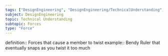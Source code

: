 ```yaml
---
tags: ["DesignEngineering", "DesignEngineering/TechnicalUnderstanding", "DesignEngineering/TechnicalUnderstanding/Forces"]
subject: DesignEngineering
topic: Technical Understanding
subtopic: Forces
type: "Force"
---
```

definition:: Forces that cause a member to twist
example:: Bendy Ruler that eventually snaps as you twist it too much